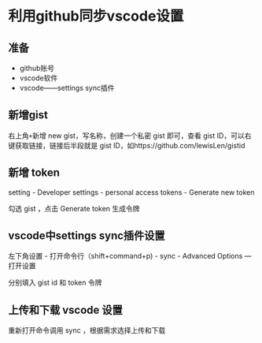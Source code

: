 # 利用github同步vscode设置

## 准备

- github账号
- vscode软件
- vscode——settings sync插件

## 新增gist

右上角`+`新增 new gist，写名称，创建一个私密 gist 即可，查看 gist ID，可以右键获取链接，链接后半段就是 gist ID，如https://github.com/lewisLen/gistid

## 新增 token

setting - Developer settings - personal access tokens - Generate new token

勾选 gist ，点击 Generate token 生成令牌

## vscode中settings sync插件设置

左下角设置 - 打开命令行（shift+command+p) - sync - Advanced Options — 打开设置

分别填入 gist id 和 token 令牌

## 上传和下载 vscode 设置

重新打开命令调用 sync ，根据需求选择上传和下载